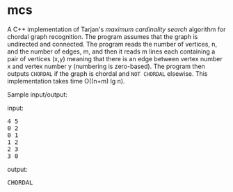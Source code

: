 # mcs
A C++ implementation of Tarjan's *maximum cardinality search* algorithm for chordal graph recognition. The program assumes that the graph is undirected and connected. The program reads the number of vertices, n, and the number of edges, m, and then it reads m lines each containing a pair of vertices (x,y) meaning that there is an edge between vertex number x and vertex number y (numbering is zero-based). The program then outputs `CHORDAL` if the graph is chordal and `NOT CHORDAL` elsewise. This implementation takes time O((n+m) lg n).

Sample input/output:

input:
<pre>
4 5
0 2
0 1
1 2
2 3
3 0
</pre>

output:
<pre>
CHORDAL
</pre>
